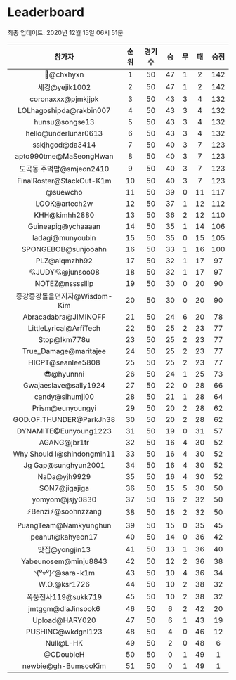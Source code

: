 # Leaderboard
최종 업데이트: 2020년 12월 15일 06시 51분




| 참가자 | 순위 | 경기수 | 승 | 무 | 패 | 승점 |
|:---:|:---:|:---:|:---:|:---:|:---:|:---:|
| 👑@chxhyxn | 1 | 50 | 47 | 1 | 2 | 142 |
| 세깅@yejik1002 | 2 | 50 | 47 | 1 | 2 | 142 |
| coronaxxx@pjmkjjpk | 3 | 50 | 43 | 3 | 4 | 132 |
| LOLhagoshipda@rakbin007 | 4 | 50 | 43 | 3 | 4 | 132 |
| hunsu@songse13 | 5 | 50 | 43 | 3 | 4 | 132 |
| hello@underlunar0613 | 6 | 50 | 43 | 3 | 4 | 132 |
| sskjhgod@da3414 | 7 | 50 | 40 | 3 | 7 | 123 |
| apto990tme@MaSeongHwan | 8 | 50 | 40 | 3 | 7 | 123 |
| 도곡동 주먹밥@smjeon2410 | 9 | 50 | 40 | 3 | 7 | 123 |
| FinalRoster@StackOut-K1m | 10 | 50 | 40 | 3 | 7 | 123 |
| @suewcho | 11 | 50 | 39 | 0 | 11 | 117 |
| LOOK@artech2w | 12 | 50 | 37 | 1 | 12 | 112 |
| KHH@kimhh2880 | 13 | 50 | 36 | 2 | 12 | 110 |
| Guineapig@ychaaaan | 14 | 50 | 35 | 1 | 14 | 106 |
| ladagi@munyoubin | 15 | 50 | 35 | 0 | 15 | 105 |
| SPONGEBOB@sunjooahn | 16 | 50 | 33 | 1 | 16 | 100 |
| PLZ@alqmzhh92 | 17 | 50 | 32 | 1 | 17 | 97 |
| 💘JUDY💘@junsoo08 | 18 | 50 | 32 | 1 | 17 | 97 |
| NOTEZ@nsssslllp | 19 | 50 | 30 | 0 | 20 | 90 |
| 종강종강돌을던지자@Wisdom-Kim | 20 | 50 | 30 | 0 | 20 | 90 |
| Abracadabra@JIMINOFF | 21 | 50 | 24 | 6 | 20 | 78 |
| LittleLyrical@ArfiTech | 22 | 50 | 25 | 2 | 23 | 77 |
| Stop@lkm778u | 23 | 50 | 25 | 2 | 23 | 77 |
| True_Damage@maritajee | 24 | 50 | 25 | 2 | 23 | 77 |
| HICPT@seanlee5808 | 25 | 50 | 25 | 2 | 23 | 77 |
| 😎@hyunnni | 26 | 50 | 24 | 1 | 25 | 73 |
| Gwajaeslave@sally1924 | 27 | 50 | 22 | 0 | 28 | 66 |
| candy@sihumji00 | 28 | 50 | 21 | 1 | 28 | 64 |
| Prism@eunyoungyi | 29 | 50 | 20 | 2 | 28 | 62 |
| GOD.OF.THUNDER@ParkJh38 | 30 | 50 | 20 | 2 | 28 | 62 |
| DYNAMITE@Eunyoung1223 | 31 | 50 | 19 | 0 | 31 | 57 |
| AGANG@jbr1tr | 32 | 50 | 16 | 4 | 30 | 52 |
| Why Should I@shindongmin11 | 33 | 50 | 16 | 4 | 30 | 52 |
| Jg Gap@sunghyun2001 | 34 | 50 | 16 | 4 | 30 | 52 |
| NaDa@yjh9929 | 35 | 50 | 16 | 4 | 30 | 52 |
| SON7@jigajiga | 36 | 50 | 15 | 5 | 30 | 50 |
| yomyom@jsjy0830 | 37 | 50 | 16 | 2 | 32 | 50 |
| ⚡Benzi⚡@soohnzzang | 38 | 50 | 16 | 2 | 32 | 50 |
| PuangTeam@Namkyunghun | 39 | 50 | 15 | 0 | 35 | 45 |
| peanut@kahyeon17 | 40 | 50 | 14 | 0 | 36 | 42 |
| 맛집@yongjin13 | 41 | 50 | 13 | 1 | 36 | 40 |
| Yabeunosem@minju8843 | 42 | 50 | 12 | 2 | 36 | 38 |
| ◝(⁰▿⁰)◜@sara-k1m | 43 | 50 | 10 | 4 | 36 | 34 |
| W.O.@ksr1726 | 44 | 50 | 10 | 2 | 38 | 32 |
| 폭풍전사119@sukk719 | 45 | 50 | 10 | 2 | 38 | 32 |
| jmtggm@dlaJinsook6 | 46 | 50 | 6 | 2 | 42 | 20 |
| Upload@HARY020 | 47 | 50 | 6 | 1 | 43 | 19 |
| PUSHING@wkdgnl123 | 48 | 50 | 4 | 0 | 46 | 12 |
| Null@L-HK | 49 | 50 | 2 | 0 | 48 | 6 |
| @CDoubleH | 50 | 50 | 0 | 1 | 49 | 1 |
| newbie@gh-BumsooKim | 51 | 50 | 0 | 1 | 49 | 1 |